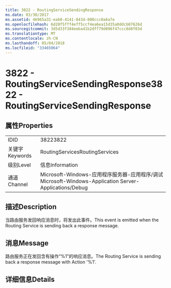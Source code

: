 ```yaml
---
title: 3822 - RoutingServiceSendingResponse
ms.date: 03/30/2017
ms.assetid: 46965a31-eab0-4141-843d-800ccc0a6a7e
ms.openlocfilehash: 6d20f5fff4eff5ccf4ea6ea15d35a0ddcb07626d
ms.sourcegitcommit: 3d5d33f384eeba41b2dff79d096f47ccc8d8f03d
ms.translationtype: MT
ms.contentlocale: zh-CN
ms.lasthandoff: 05/04/2018
ms.locfileid: "33465064"
---
```

# <a name="3822---routingservicesendingresponse"></a><span data-ttu-id="1ad6f-102">3822 - RoutingServiceSendingResponse</span><span class="sxs-lookup"><span data-stu-id="1ad6f-102">3822 - RoutingServiceSendingResponse</span></span>
## <a name="properties"></a><span data-ttu-id="1ad6f-103">属性</span><span class="sxs-lookup"><span data-stu-id="1ad6f-103">Properties</span></span>  
  
|||  
|-|-|  
|<span data-ttu-id="1ad6f-104">ID</span><span class="sxs-lookup"><span data-stu-id="1ad6f-104">ID</span></span>|<span data-ttu-id="1ad6f-105">3822</span><span class="sxs-lookup"><span data-stu-id="1ad6f-105">3822</span></span>|  
|<span data-ttu-id="1ad6f-106">关键字</span><span class="sxs-lookup"><span data-stu-id="1ad6f-106">Keywords</span></span>|<span data-ttu-id="1ad6f-107">RoutingServices</span><span class="sxs-lookup"><span data-stu-id="1ad6f-107">RoutingServices</span></span>|  
|<span data-ttu-id="1ad6f-108">级别</span><span class="sxs-lookup"><span data-stu-id="1ad6f-108">Level</span></span>|<span data-ttu-id="1ad6f-109">信息</span><span class="sxs-lookup"><span data-stu-id="1ad6f-109">Information</span></span>|  
|<span data-ttu-id="1ad6f-110">通道</span><span class="sxs-lookup"><span data-stu-id="1ad6f-110">Channel</span></span>|<span data-ttu-id="1ad6f-111">Microsoft-Windows-应用程序服务器-应用程序/调试</span><span class="sxs-lookup"><span data-stu-id="1ad6f-111">Microsoft-Windows-Application Server-Applications/Debug</span></span>|  
  
## <a name="description"></a><span data-ttu-id="1ad6f-112">描述</span><span class="sxs-lookup"><span data-stu-id="1ad6f-112">Description</span></span>  
 <span data-ttu-id="1ad6f-113">当路由服务发回响应消息时，将发出此事件。</span><span class="sxs-lookup"><span data-stu-id="1ad6f-113">This event is emitted when the Routing Service is sending back a response message.</span></span>  
  
## <a name="message"></a><span data-ttu-id="1ad6f-114">消息</span><span class="sxs-lookup"><span data-stu-id="1ad6f-114">Message</span></span>  
 <span data-ttu-id="1ad6f-115">路由服务正在发回含有操作“%1”的响应消息。</span><span class="sxs-lookup"><span data-stu-id="1ad6f-115">The Routing Service is sending back a response message with Action '%1'.</span></span>  
  
## <a name="details"></a><span data-ttu-id="1ad6f-116">详细信息</span><span class="sxs-lookup"><span data-stu-id="1ad6f-116">Details</span></span>
